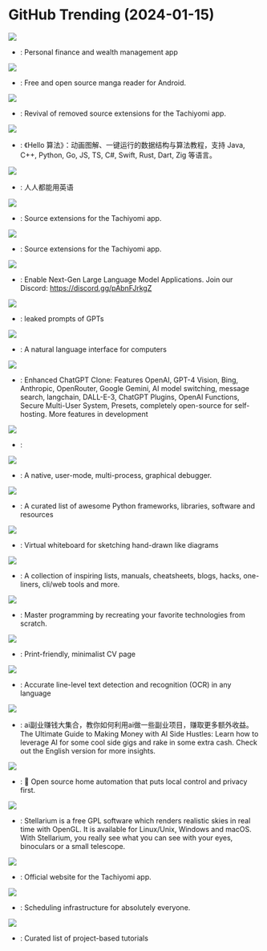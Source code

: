 # GitHub Trending (2024-01-15)

![](https://img.shields.io/badge/TypeScript-New%201-green?style=flat-square&logo=appveyor)
- [](https://github.comundefined): Personal finance and wealth management app

![](https://img.shields.io/badge/Kotlin-New%20211-green?style=flat-square&logo=appveyor)
- [](https://github.comundefined): Free and open source manga reader for Android.

![](https://img.shields.io/badge/Kotlin-New%20109-green?style=flat-square&logo=appveyor)
- [](https://github.comundefined): Revival of removed source extensions for the Tachiyomi app.

![](https://img.shields.io/badge/Java-New%20400-green?style=flat-square&logo=appveyor)
- [](https://github.comundefined): 《Hello 算法》：动画图解、一键运行的数据结构与算法教程，支持 Java, C++, Python, Go, JS, TS, C#, Swift, Rust, Dart, Zig 等语言。

![](https://img.shields.io/badge/TypeScript-New%20493-green?style=flat-square&logo=appveyor)
- [](https://github.comundefined): 人人都能用英语

![](https://img.shields.io/badge/Kotlin-New%2035-green?style=flat-square&logo=appveyor)
- [](https://github.comundefined): Source extensions for the Tachiyomi app.

![](https://img.shields.io/badge/none-New%20345-green?style=flat-square&logo=appveyor)
- [](https://github.comundefined): Source extensions for the Tachiyomi app.

![](https://img.shields.io/badge/Jupyter%20Notebook-New%20103-green?style=flat-square&logo=appveyor)
- [](https://github.comundefined): Enable Next-Gen Large Language Model Applications. Join our Discord: https://discord.gg/pAbnFJrkgZ

![](https://img.shields.io/badge/none-New%20274-green?style=flat-square&logo=appveyor)
- [](https://github.comundefined): leaked prompts of GPTs

![](https://img.shields.io/badge/Python-New%20347-green?style=flat-square&logo=appveyor)
- [](https://github.comundefined): A natural language interface for computers

![](https://img.shields.io/badge/TypeScript-New%201-green?style=flat-square&logo=appveyor)
- [](https://github.comundefined): Enhanced ChatGPT Clone: Features OpenAI, GPT-4 Vision, Bing, Anthropic, OpenRouter, Google Gemini, AI model switching, message search, langchain, DALL-E-3, ChatGPT Plugins, OpenAI Functions, Secure Multi-User System, Presets, completely open-source for self-hosting. More features in development

![](https://img.shields.io/badge/Python-New%20325-green?style=flat-square&logo=appveyor)
- [](https://github.comundefined): 

![](https://img.shields.io/badge/C-New%20751-green?style=flat-square&logo=appveyor)
- [](https://github.comundefined): A native, user-mode, multi-process, graphical debugger.

![](https://img.shields.io/badge/Python-New%20231-green?style=flat-square&logo=appveyor)
- [](https://github.comundefined): A curated list of awesome Python frameworks, libraries, software and resources

![](https://img.shields.io/badge/TypeScript-New%20442-green?style=flat-square&logo=appveyor)
- [](https://github.comundefined): Virtual whiteboard for sketching hand-drawn like diagrams

![](https://img.shields.io/badge/none-New%20104-green?style=flat-square&logo=appveyor)
- [](https://github.comundefined): A collection of inspiring lists, manuals, cheatsheets, blogs, hacks, one-liners, cli/web tools and more.

![](https://img.shields.io/badge/none-New%20494-green?style=flat-square&logo=appveyor)
- [](https://github.comundefined): Master programming by recreating your favorite technologies from scratch.

![](https://img.shields.io/badge/TypeScript-New%20718-green?style=flat-square&logo=appveyor)
- [](https://github.comundefined): Print-friendly, minimalist CV page

![](https://img.shields.io/badge/Python-New%201-green?style=flat-square&logo=appveyor)
- [](https://github.comundefined): Accurate line-level text detection and recognition (OCR) in any language

![](https://img.shields.io/badge/none-New%2092-green?style=flat-square&logo=appveyor)
- [](https://github.comundefined): ai副业赚钱大集合，教你如何利用ai做一些副业项目，赚取更多额外收益。The Ultimate Guide to Making Money with AI Side Hustles: Learn how to leverage AI for some cool side gigs and rake in some extra cash. Check out the English version for more insights.

![](https://img.shields.io/badge/Python-New%20195-green?style=flat-square&logo=appveyor)
- [](https://github.comundefined): 🏡 Open source home automation that puts local control and privacy first.

![](https://img.shields.io/badge/C%2B%2B-New%20144-green?style=flat-square&logo=appveyor)
- [](https://github.comundefined): Stellarium is a free GPL software which renders realistic skies in real time with OpenGL. It is available for Linux/Unix, Windows and macOS. With Stellarium, you really see what you can see with your eyes, binoculars or a small telescope.

![](https://img.shields.io/badge/Vue-New%2010-green?style=flat-square&logo=appveyor)
- [](https://github.comundefined): Official website for the Tachiyomi app.

![](https://img.shields.io/badge/TypeScript-New%2093-green?style=flat-square&logo=appveyor)
- [](https://github.comundefined): Scheduling infrastructure for absolutely everyone.

![](https://img.shields.io/badge/none-New%20259-green?style=flat-square&logo=appveyor)
- [](https://github.comundefined): Curated list of project-based tutorials

